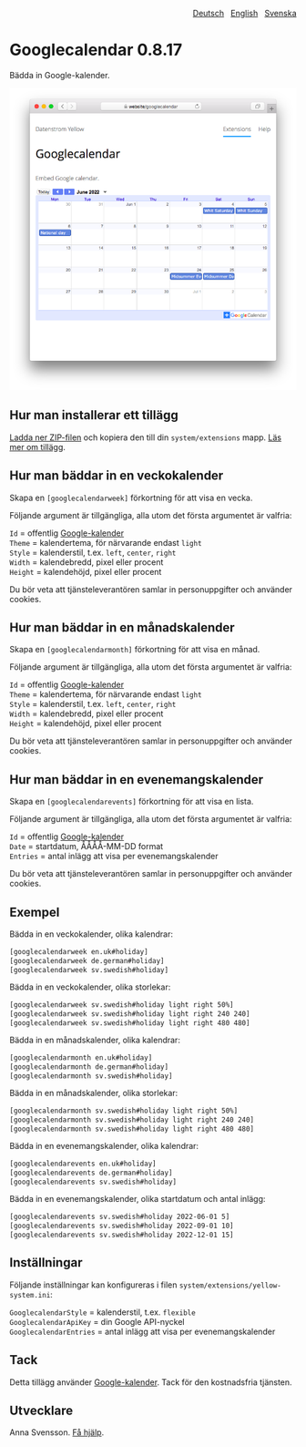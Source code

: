 <p align="right"><a href="README-de.md">Deutsch</a> &nbsp; <a href="README.md">English</a> &nbsp; <a href="README-sv.md">Svenska</a></p>

# Googlecalendar 0.8.17

Bädda in Google-kalender.

<p align="center"><img src="SCREENSHOT.png" alt="Skärmdump"></p>

## Hur man installerar ett tillägg

[Ladda ner ZIP-filen](https://github.com/annaesvensson/yellow-googlecalendar/archive/refs/heads/main.zip) och kopiera den till din `system/extensions` mapp. [Läs mer om tillägg](https://github.com/annaesvensson/yellow-update/tree/main/README-sv.md).

## Hur man bäddar in en veckokalender

Skapa en `[googlecalendarweek]` förkortning för att visa en vecka.

Följande argument är tillgängliga, alla utom det första argumentet är valfria:

`Id` = offentlig [Google-kalender](https://calendar.google.com/)  
`Theme` = kalendertema, för närvarande endast `light`  
`Style` = kalenderstil, t.ex. `left`, `center`, `right`  
`Width` = kalendebredd, pixel eller procent  
`Height` = kalendehöjd, pixel eller procent  

Du bör veta att tjänsteleverantören samlar in personuppgifter och använder cookies.

## Hur man bäddar in en månadskalender

Skapa en `[googlecalendarmonth]` förkortning för att visa en månad.

Följande argument är tillgängliga, alla utom det första argumentet är valfria:

`Id` = offentlig [Google-kalender](https://calendar.google.com/)  
`Theme` = kalendertema, för närvarande endast `light`  
`Style` = kalenderstil, t.ex. `left`, `center`, `right`  
`Width` = kalendebredd, pixel eller procent  
`Height` = kalendehöjd, pixel eller procent  

Du bör veta att tjänsteleverantören samlar in personuppgifter och använder cookies.

## Hur man bäddar in en evenemangskalender

Skapa en `[googlecalendarevents]` förkortning för att visa en lista.

Följande argument är tillgängliga, alla utom det första argumentet är valfria:

`Id` = offentlig [Google-kalender](https://calendar.google.com/)  
`Date` = startdatum, ÅÅÅÅ-MM-DD format  
`Entries` = antal inlägg att visa per evenemangskalender  

Du bör veta att tjänsteleverantören samlar in personuppgifter och använder cookies.

## Exempel

Bädda in en veckokalender, olika kalendrar:

    [googlecalendarweek en.uk#holiday]
    [googlecalendarweek de.german#holiday]
    [googlecalendarweek sv.swedish#holiday]

Bädda in en veckokalender, olika storlekar:

    [googlecalendarweek sv.swedish#holiday light right 50%]
    [googlecalendarweek sv.swedish#holiday light right 240 240]
    [googlecalendarweek sv.swedish#holiday light right 480 480]

Bädda in en månadskalender, olika kalendrar:

    [googlecalendarmonth en.uk#holiday]
    [googlecalendarmonth de.german#holiday]
    [googlecalendarmonth sv.swedish#holiday]

Bädda in en månadskalender, olika storlekar:

    [googlecalendarmonth sv.swedish#holiday light right 50%]
    [googlecalendarmonth sv.swedish#holiday light right 240 240]
    [googlecalendarmonth sv.swedish#holiday light right 480 480]

Bädda in en evenemangskalender, olika kalendrar:

    [googlecalendarevents en.uk#holiday]
    [googlecalendarevents de.german#holiday]
    [googlecalendarevents sv.swedish#holiday]

Bädda in en evenemangskalender, olika startdatum och antal inlägg:

    [googlecalendarevents sv.swedish#holiday 2022-06-01 5]
    [googlecalendarevents sv.swedish#holiday 2022-09-01 10]
    [googlecalendarevents sv.swedish#holiday 2022-12-01 15]

## Inställningar

Följande inställningar kan konfigureras i filen `system/extensions/yellow-system.ini`:

`GooglecalendarStyle` = kalenderstil, t.ex. `flexible`  
`GooglecalendarApiKey` = din Google API-nyckel  
`GooglecalendarEntries` = antal inlägg att visa per evenemangskalender  

## Tack

Detta tillägg använder [Google-kalender](https://calendar.google.com/). Tack för den kostnadsfria tjänsten.

## Utvecklare

Anna Svensson. [Få hjälp](https://datenstrom.se/sv/yellow/help/).
